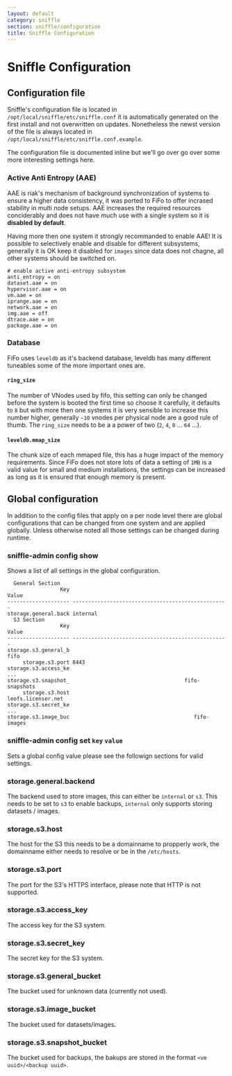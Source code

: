 ```yaml
---
layout: default
category: sniffle
section: sniffle/configuration
title: Sniffle Configuration
---
```

# Sniffle Configuration

## Configuration file
Sniffle's configuration file is located in `/opt/local/sniffle/etc/sniffle.conf` it is automatically generated on the first install and not overwritten on updates. Nonetheless the newst version of the file is always located in `/opt/local/sniffle/etc/sniffle.conf.example`.

The configuration file is documented inline but we'll go over go over some more interesting settings here.

### Active Anti Entropy (AAE)

AAE is riak's mechanism of background synchronization of systems to ensure a higher data consistency, it was ported to FiFo to offer incrased stability in multi node setups. AAE increases the required resources conciderably and does not have much use with a single system so it is **disabled by default**.

Having more then one system it strongly recommanded to enable AAE! It is possible to selectively enable and disable for different subsystems, generally it is OK keep it disabled for `images` since data does not chagne, all other systems should be switched on.

```
# enable active anti-entropy subsystem
anti_entropy = on
dataset.aae = on
hypervisor.aae = on
vm.aae = on
iprange.aae = on
network.aae = on
img.aae = off
dtrace.aae = on
package.aae = on
```

### Database
FiFo uses `leveldb` as it's backend database, leveldb has many different tuneables some of the more important ones are.

#### `ring_size`
The number of VNodes used by fifo, this setting can only be changed before the system is booted the first time so choose it carefully, it defaults to `8` but with more then one systems it is very sensible to increase this number higher, generally `~10` vnodes per physical node are a good rule of thumb. The `ring_size` needs to be a a power of two (`2`, `4`, `8` ... `64` ...).

#### `leveldb.mmap_size`
The chunk size of each mmaped file, this has a huge impact of the memory requirements. Since FiFo does not store lots of data a setting of `1MB` is a valid value for small and medium installations, the settings can be increased as long as it is ensured that enough memory is present.

## Global configuration
In addition to the config files that apply on a per node level there are global configurations that can be changed from one system and are applied globally. Unless otherwise noted all those settings can be changed during runtime.

### sniffle-admin config show
Shows a list of all settings in the global configuration.

```
  General Section
                 Key                                              Value
-------------------- --------------------------------------------------
storage.general.back internal
  S3 Section
                 Key                                              Value
-------------------- --------------------------------------------------
storage.s3.general_b                                               fifo
     storage.s3.port 8443
storage.s3.access_ke                                                ...
storage.s3.snapshot_                                     fifo-snapshots
     storage.s3.host                                 leofs.licenser.net
storage.s3.secret_ke                                                ...
storage.s3.image_buc                                        fifo-images
```

### sniffle-admin config set `key` `value`
Sets a global config value please see the followign sections for valid settings.

### storage.general.backend
The backend used to store images, this can either be `internal` or `s3`. This needs to be set to `s3` to enable backups, `internal` only supports storing datasets / images.

### storage.s3.host
The host for the S3 this needs to be a domainname to propperly work, the domainname either needs to resolve or be in the `/etc/hosts`.

### storage.s3.port
The port for the S3's HTTPS interface, please note that HTTP is not supported.

### storage.s3.access_key
The access key for the S3 system.

### storage.s3.secret_key
The secret key for the S3 system.

### storage.s3.general_bucket
The bucket used for unknown data (currently not used).

### storage.s3.image_bucket
The bucket used for datasets/images.

### storage.s3.snapshot_bucket
The bucket used for backups, the bakups are stored in the format `<vm uuid>/<backup uuid>`.
